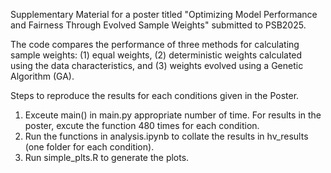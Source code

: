 Supplementary Material for a poster titled "Optimizing Model Performance and Fairness Through Evolved Sample Weights" submitted to PSB2025.

The code compares the performance of three methods for calculating sample weights: (1) equal weights, (2) deterministic weights calculated using the data characteristics, and (3) weights evolved using a Genetic Algorithm (GA).

Steps to reproduce the results for each conditions given in the Poster.
1. Exceute main() in main.py appropriate number of time. For results in the poster, excute the function 480 times for each condition.
2. Run the functions in analysis.ipynb to collate the results in hv_results (one folder for each condition).
3. Run simple_plts.R to generate the plots.